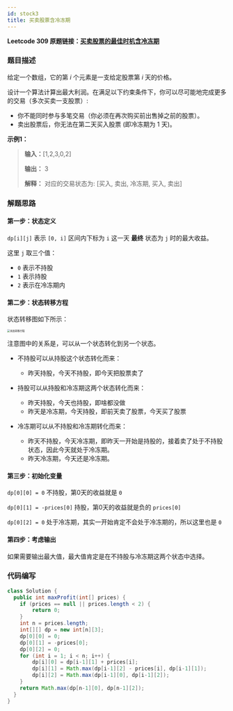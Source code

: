 ```yaml
---
id: stock3
title: 买卖股票含冷冻期
---
```


**Leetcode 309 原题链接：[买卖股票的最佳时机含冷冻期](https://leetcode-cn.com/problems/best-time-to-buy-and-sell-stock-with-cooldown/)**

### 题目描述
给定一个数组，它的第 _i_ 个元素是一支给定股票第 _i_ 天的价格。

设计一个算法计算出最大利润。在满足以下约束条件下，你可以尽可能地完成更多的交易（多次买卖一支股票）:

- 你不能同时参与多笔交易（你必须在再次购买前出售掉之前的股票）。
- 卖出股票后，你无法在第二天买入股票 (即冷冻期为 1 天)。


**示例1：**
> **输入：**[1,2,3,0,2]
>
> **输出：** 3
>
> **解释：**  对应的交易状态为: [买入, 卖出, 冷冻期, 买入, 卖出]

### 解题思路

#### 第一步：状态定义
`dp[i][j]` 表示 `[0, i]` 区间内下标为 `i` 这一天 **最终** 状态为 `j` 时的最大收益。

这里 `j` 取三个值：
- `0` 表示不持股
- `1` 表示持股
- `2` 表示在冷冻期内

#### 第二步：状态转移方程
状态转移图如下所示：

<img src="https://pic.leetcode-cn.com/49fc9697508b90b15629658f14359b88cb25f4a8da92ff500e06a3b6b4e84b53-Snipaste_2020-08-11_20-00-12.png" alt="状态转移方程" style="zoom:40%;" />

注意图中的关系是，可以从一个状态转化到另一个状态。

- 不持股可以从持股这个状态转化而来：
  -  昨天持股，今天不持股，即今天把股票卖了

- 持股可以从持股和冷冻期这两个状态转化而来：
  - 昨天持股，今天也持股，即啥都没做
  - 昨天是冷冻期，今天持股，即前天卖了股票，今天买了股票

- 冷冻期可以从不持股和冷冻期转化而来：
  - 昨天不持股，今天冷冻期，即昨天一开始是持股的，接着卖了处于不持股状态，因此今天就处于冷冻期。
  - 昨天冷冻期，今天还是冷冻期。

#### 第三步：初始化变量

`dp[0][0] = 0` 不持股，第0天的收益就是 `0`

`dp[0][1] = -prices[0]` 持股，第0天的收益就是负的 `prices[0]`

`dp[0][2] = 0` 处于冷冻期，其实一开始肯定不会处于冷冻期的，所以这里也是 `0`

#### 第四步：考虑输出

如果需要输出最大值，最大值肯定是在不持股与冷冻期这两个状态中选择。

### 代码编写

```java
class Solution {
  public int maxProfit(int[] prices) {
    if (prices == null || prices.length < 2) {
        return 0;
    }
    int n = prices.length;
    int[][] dp = new int[n][3];
    dp[0][0] = 0;
    dp[0][1] = -prices[0];
    dp[0][2] = 0;
    for (int i = 1; i < n; i++) {
        dp[i][0] = dp[i-1][1] + prices[i];
        dp[i][1] = Math.max(dp[i-1][2] - prices[i], dp[i-1][1]);
        dp[i][2] = Math.max(dp[i-1][0], dp[i-1][2]);
    }
    return Math.max(dp[n-1][0], dp[n-1][2]);
  }
}
```